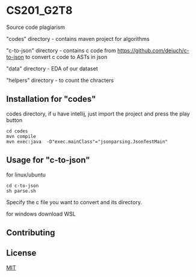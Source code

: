 
# CS201_G2T8
Source code plagiarism

"codes" directory - contains maven project for algorithms

"c-to-json" directory - contains c code from https://github.com/deiuch/c-to-json to convert c code to ASTs in json

"data" directory - EDA of our dataset

"helpers" directory - to count the chracters

## Installation for "codes"

codes directory, if u have intellij, just import the project and press the play button
```
cd codes
mvn compile
mvn exec:java  -D"exec.mainClass"="jsonparsing.JsonTestMain"
```

## Usage for "c-to-json"
for linux/ubuntu
```
cd c-to-json
sh parse.sh
```
Specify the c file you want to convert and its directory.

for windows
download WSL 
## Contributing


## License
[MIT](https://choosealicense.com/licenses/mit/)
